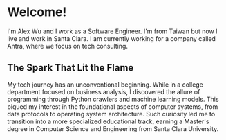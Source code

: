 
# Welcome!

I'm Alex Wu and I work as a Software Engineer. I'm from Taiwan but now I live and work in Santa Clara. I am currently working for a company called Antra, where we focus on tech consulting.

## The Spark That Lit the Flame

My tech journey has an unconventional beginning. While in a college department focused on business analysis, I discovered the allure of programming through Python crawlers and machine learning models. This piqued my interest in the foundational aspects of computer systems, from data protocols to operating system architecture. Such curiosity led me to transition into a more specialized educational track, earning a Master's degree in Computer Science and Engineering from Santa Clara University.
